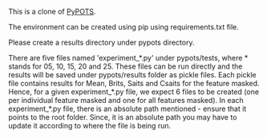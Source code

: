 This is a clone of <a href='https://github.com/WenjieDu/PyPOTS'>PyPOTS</a>.

The environment can be created using pip using requirements.txt file.

Please create a results directory under pypots directory.

There are five files named 'experiment_\*.py' under pypots/tests, where * stands for 05, 10, 15, 20 and 25.
These files can be run directly and the results will be saved under pypots/results folder as pickle files. Each pickle file contains results for Mean, Brits, Saits and Csaits for the feature masked.
Hence, for a given experiment_\*.py file, we expect 6 files to be created (one per individual feature masked and one for all features masked).
In each experiment_\*.py file, there is an absolute path mentioned - ensure that it points to the root folder. Since, it is an absolute path you may have to update it according to where the file is being run.
